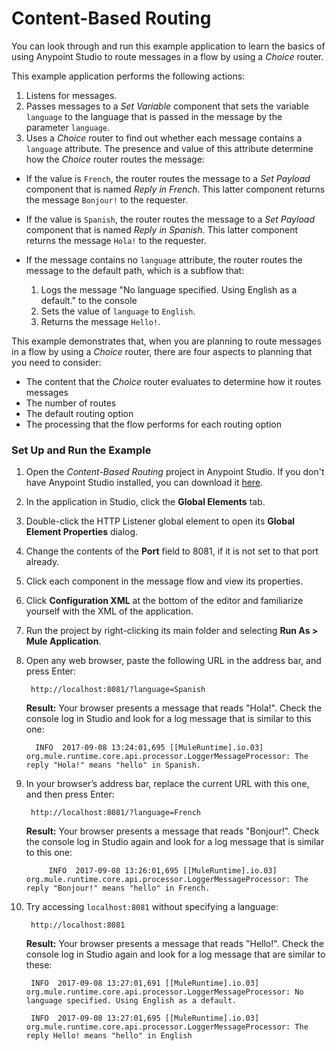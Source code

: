 # Content-Based Routing

You can look through and run this example application to learn the basics of using Anypoint Studio to route messages in a flow by using a *Choice* router.

This example application performs the following actions:

1. Listens for messages.
1. Passes messages to a *Set Variable* component that sets the variable `language` to the language that is passed in the message by the parameter `language`.
1. Uses a  *Choice* router to find out whether each message contains a `language` attribute. The presence and value of this attribute determine how the *Choice* router routes the message:

  - If the value is `French`, the router routes the message to a *Set Payload* component that is named *Reply in French*. This latter component returns the message `Bonjour!` to the requester.
  - If the value is `Spanish`, the router routes the message to a *Set Payload* component that is named *Reply in Spanish*. This latter component returns the message `Hola!` to the requester.
  - If the message contains no `language` attribute, the router routes the message to the default path, which is a subflow that:

    1. Logs the message "No language specified. Using English as a default." to the console
    1. Sets the value of `language` to `English`.
    1. Returns the message `Hello!`.

This example demonstrates that, when you are planning to route messages in a flow by using a *Choice* router, there are four aspects to planning that you need to consider:

* The content that the *Choice* router evaluates to determine how it routes messages
* The number of routes
* The default routing option
* The processing that the flow performs for each routing option

### Set Up and Run the Example

1. Open the _Content-Based Routing_ project in Anypoint Studio. If you don't have Anypoint Studio installed, you can download it [here](https://www.mulesoft.com/lp/dl/studio).
2. In the application in Studio, click the **Global Elements** tab.
1. Double-click the HTTP Listener global element to open its **Global Element Properties** dialog.
1. Change the contents of the **Port** field to 8081, if it is not set to that port already.
1. Click each component in the message flow and view its properties.
1. Click **Configuration XML** at the bottom of the editor and familiarize yourself with the XML of the application.
3. Run the project by right-clicking its main folder and selecting **Run As > Mule Application**.
4. Open any web browser, paste the following URL in the address bar, and press Enter:

        http://localhost:8081/?language=Spanish

      **Result:** Your browser presents a message that reads "Hola!".
   Check the console log in Studio and look for a log message that is similar to this one:

         INFO  2017-09-08 13:24:01,695 [[MuleRuntime].io.03] org.mule.runtime.core.api.processor.LoggerMessageProcessor: The reply "Hola!" means "hello" in Spanish.

5. In your browser’s address bar, replace the current URL with this one, and then press Enter:

        http://localhost:8081/?language=French

      **Result:** Your browser presents a message that reads "Bonjour!". Check the console log in Studio again and look for a log message that is similar to this one:

            INFO  2017-09-08 13:26:01,695 [[MuleRuntime].io.03] org.mule.runtime.core.api.processor.LoggerMessageProcessor: The reply "Bonjour!" means "hello" in French.

6. Try accessing `localhost:8081` without specifying a language:

        http://localhost:8081

    **Result:** Your browser presents a message that reads "Hello!".
Check the console log in Studio again and look for a log message that are similar to these:


        INFO  2017-09-08 13:27:01,691 [[MuleRuntime].io.03] org.mule.runtime.core.api.processor.LoggerMessageProcessor: No language specified. Using English as a default.

        INFO  2017-09-08 13:27:01,695 [[MuleRuntime].io.03] org.mule.runtime.core.api.processor.LoggerMessageProcessor: The reply Hello! means "hello" in English
